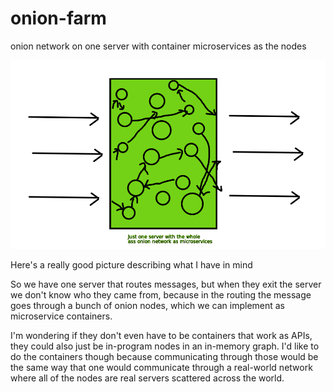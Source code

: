 # onion-farm
onion network on one server with container microservices as the nodes

<img src='onion-server.png'/>

Here's a really good picture describing what I have in mind

So we have one server that routes messages, but when they exit the server we don't know who they came from, because in the routing the message goes through a bunch of onion nodes, which we can implement as microservice containers.

I'm wondering if they don't even have to be containers that work as APIs, they could also just be in-program nodes in an in-memory graph. I'd like to do the containers though because communicating through those would be the same way that one would communicate through a real-world network where all of the nodes are real servers scattered across the world.

